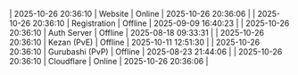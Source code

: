 | 2025-10-26 20:36:10 | Website | Online | 2025-10-26 20:36:06 |
| 2025-10-26 20:36:10 | Registration | Offline | 2025-09-09 16:40:23 |
| 2025-10-26 20:36:10 | Auth Server | Offline | 2025-08-18 09:33:31 |
| 2025-10-26 20:36:10 | Kezan (PvE) | Offline | 2025-10-11 12:51:30 |
| 2025-10-26 20:36:10 | Gurubashi (PvP) | Offline | 2025-08-23 21:44:06 |
| 2025-10-26 20:36:10 | Cloudflare | Online | 2025-10-26 20:36:06 |
